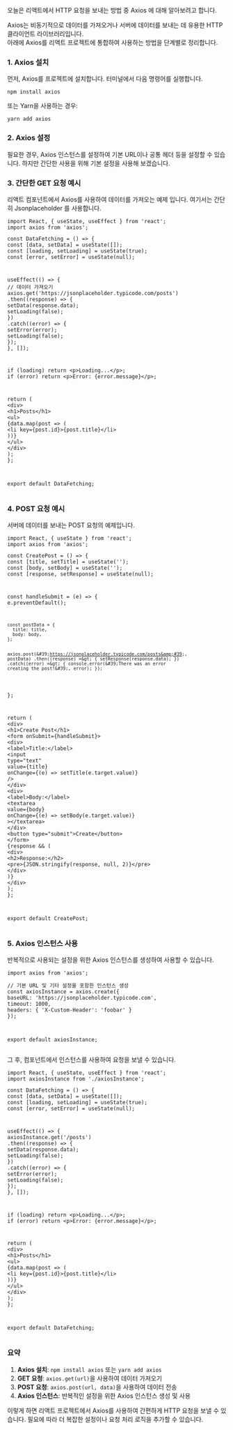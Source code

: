 <p>오늘은 리액트에서 HTTP 요청을 보내는 방법 중 Axios 에 대해 알아보려고 합니다.</p>
<p>Axios는 비동기적으로 데이터를 가져오거나 서버에 데이터를 보내는 데 유용한 HTTP 클라이언트 라이브러리입니다.<br>아래에 Axios를 리액트 프로젝트에 통합하여 사용하는 방법을 단계별로 정리합니다.</p>
<h3>1. Axios 설치</h3>
<p>먼저, Axios를 프로젝트에 설치합니다. 터미널에서 다음 명령어를 실행합니다.</p>
<pre><code class="language-bash">npm install axios</code></pre>
<p>또는 Yarn을 사용하는 경우:</p>
<pre><code class="language-bash">yarn add axios</code></pre>
<h3>2. Axios 설정</h3>
<p>필요한 경우, Axios 인스턴스를 설정하여 기본 URL이나 공통 헤더 등을 설정할 수 있습니다. 하지만 간단한 사용을 위해 기본 설정을 사용해 보겠습니다.</p>
<h3>3. 간단한 GET 요청 예시</h3>
<p>리액트 컴포넌트에서 Axios를 사용하여 데이터를 가져오는 예제 입니다. 여기서는 간단히 Jsonplaceholder 를 사용합니다.</p>
<pre><code class="language-javascript">import React, { useState, useEffect } from &#39;react&#39;;
import axios from &#39;axios&#39;;
<p>const DataFetching = () =&gt; {
const [data, setData] = useState([]);
const [loading, setLoading] = useState(true);
const [error, setError] = useState(null);</p>
<p>useEffect(() =&gt; {
// 데이터 가져오기
axios.get('https://jsonplaceholder.typicode.com/posts')
.then((response) =&gt; {
setData(response.data);
setLoading(false);
})
.catch((error) =&gt; {
setError(error);
setLoading(false);
});
}, []);</p>
<p>if (loading) return &lt;p&gt;Loading...&lt;/p&gt;;
if (error) return &lt;p&gt;Error: {error.message}&lt;/p&gt;;</p>
<p>return (
&lt;div&gt;
&lt;h1&gt;Posts&lt;/h1&gt;
&lt;ul&gt;
{data.map(post =&gt; (
&lt;li key={post.id}&gt;{post.title}&lt;/li&gt;
))}
&lt;/ul&gt;
&lt;/div&gt;
);
};</p>
<p>export default DataFetching;</code></pre></p>
<h3>4. POST 요청 예시</h3>
<p>서버에 데이터를 보내는 POST 요청의 예제입니다.</p>
<pre><code class="language-javascript">import React, { useState } from &#39;react&#39;;
import axios from &#39;axios&#39;;
<p>const CreatePost = () =&gt; {
const [title, setTitle] = useState('');
const [body, setBody] = useState('');
const [response, setResponse] = useState(null);</p>
<p>const handleSubmit = (e) =&gt; {
e.preventDefault();</p>
<pre><code>const postData = {
  title: title,
  body: body,
};

axios.post(&amp;#39;https://jsonplaceholder.typicode.com/posts&amp;#39;, postData)
  .then((response) =&amp;gt; {
    setResponse(response.data);
  })
  .catch((error) =&amp;gt; {
    console.error(&amp;#39;There was an error creating the post!&amp;#39;, error);
  });
</code></pre>
<p>};</p>
<p>return (
&lt;div&gt;
&lt;h1&gt;Create Post&lt;/h1&gt;
&lt;form onSubmit={handleSubmit}&gt;
&lt;div&gt;
&lt;label&gt;Title:&lt;/label&gt;
&lt;input
type=&quot;text&quot;
value={title}
onChange={(e) =&gt; setTitle(e.target.value)}
/&gt;
&lt;/div&gt;
&lt;div&gt;
&lt;label&gt;Body:&lt;/label&gt;
&lt;textarea
value={body}
onChange={(e) =&gt; setBody(e.target.value)}
&gt;&lt;/textarea&gt;
&lt;/div&gt;
&lt;button type=&quot;submit&quot;&gt;Create&lt;/button&gt;
&lt;/form&gt;
{response &amp;&amp; (
&lt;div&gt;
&lt;h2&gt;Response:&lt;/h2&gt;
&lt;pre&gt;{JSON.stringify(response, null, 2)}&lt;/pre&gt;
&lt;/div&gt;
)}
&lt;/div&gt;
);
};</p>
<p>export default CreatePost;</code></pre></p>
<h3>5. Axios 인스턴스 사용</h3>
<p>반복적으로 사용되는 설정을 위한 Axios 인스턴스를 생성하여 사용할 수 있습니다.</p>
<pre><code class="language-javascript">import axios from &#39;axios&#39;;
<p>// 기본 URL 및 기타 설정을 포함한 인스턴스 생성
const axiosInstance = axios.create({
baseURL: 'https://jsonplaceholder.typicode.com',
timeout: 1000,
headers: { 'X-Custom-Header': 'foobar' }
});</p>
<p>export default axiosInstance;</code></pre></p>
<p>그 후, 컴포넌트에서 인스턴스를 사용하여 요청을 보낼 수 있습니다.</p>
<pre><code class="language-javascript">import React, { useState, useEffect } from &#39;react&#39;;
import axiosInstance from &#39;./axiosInstance&#39;;
<p>const DataFetching = () =&gt; {
const [data, setData] = useState([]);
const [loading, setLoading] = useState(true);
const [error, setError] = useState(null);</p>
<p>useEffect(() =&gt; {
axiosInstance.get('/posts')
.then((response) =&gt; {
setData(response.data);
setLoading(false);
})
.catch((error) =&gt; {
setError(error);
setLoading(false);
});
}, []);</p>
<p>if (loading) return &lt;p&gt;Loading...&lt;/p&gt;;
if (error) return &lt;p&gt;Error: {error.message}&lt;/p&gt;;</p>
<p>return (
&lt;div&gt;
&lt;h1&gt;Posts&lt;/h1&gt;
&lt;ul&gt;
{data.map(post =&gt; (
&lt;li key={post.id}&gt;{post.title}&lt;/li&gt;
))}
&lt;/ul&gt;
&lt;/div&gt;
);
};</p>
<p>export default DataFetching;</code></pre></p>
<h3>요약</h3>
<ol>
<li><strong>Axios 설치</strong>: <code>npm install axios</code> 또는 <code>yarn add axios</code></li>
<li><strong>GET 요청</strong>: <code>axios.get(url)</code>을 사용하여 데이터 가져오기</li>
<li><strong>POST 요청</strong>: <code>axios.post(url, data)</code>을 사용하여 데이터 전송</li>
<li><strong>Axios 인스턴스</strong>: 반복적인 설정을 위한 Axios 인스턴스 생성 및 사용</li>
</ol>
<p>이렇게 하면 리액트 프로젝트에서 Axios를 사용하여 간편하게 HTTP 요청을 보낼 수 있습니다. 필요에 따라 더 복잡한 설정이나 요청 처리 로직을 추가할 수 있습니다.</p>